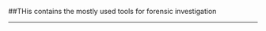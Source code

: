 
##THis contains the mostly used tools for forensic investigation
*****************************************************************
